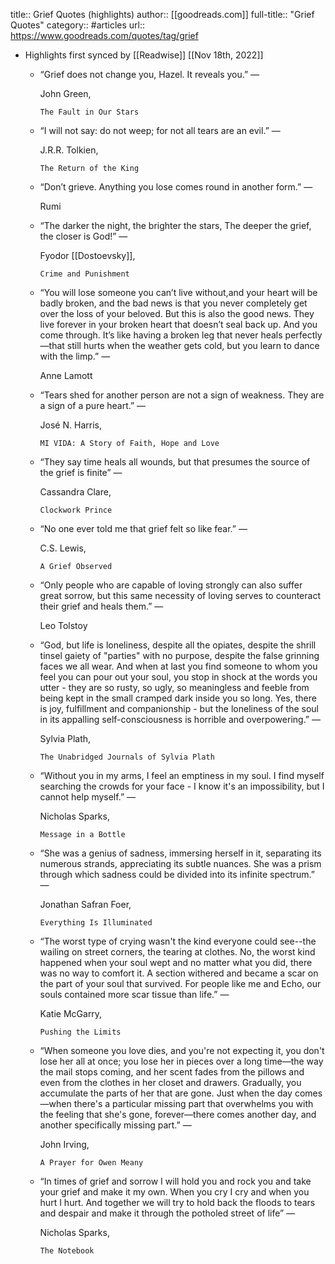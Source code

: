 title:: Grief Quotes (highlights)
author:: [[goodreads.com]]
full-title:: "Grief Quotes"
category:: #articles
url:: https://www.goodreads.com/quotes/tag/grief

- Highlights first synced by [[Readwise]] [[Nov 18th, 2022]]
	- “Grief does not change you, Hazel. It reveals you.”
	    ―
	  
	    John Green,
	  
	    
	      The Fault in Our Stars
	- “I will not say: do not weep; for not all tears are an evil.”
	    ―
	  
	    J.R.R. Tolkien,
	  
	    
	      The Return of the King
	- “Don’t grieve. Anything you lose comes round in another form.”
	    ―
	  
	    Rumi
	- “The darker the night, the brighter the stars,  The deeper the grief, the closer is God!”
	    ―
	  
	    Fyodor [[Dostoevsky]],
	  
	    
	      Crime and Punishment
	- “You will lose someone you can’t live without,and your heart will be badly broken, and the bad news is that you never completely get over the loss of your beloved. But this is also the good news. They live forever in your broken heart that doesn’t seal back up. And you come through. It’s like having a broken leg that never heals perfectly—that still hurts when the weather gets cold, but you learn to dance with the limp.”
	    ―
	  
	    Anne Lamott
	- “Tears shed for another person are not a sign of weakness. They are a sign of a pure heart.”
	    ―
	  
	    José N. Harris,
	  
	    
	      MI VIDA: A Story of Faith, Hope and Love
	- “They say time heals all wounds, but that presumes the source of the grief is finite”
	    ―
	  
	    Cassandra Clare,
	  
	    
	      Clockwork Prince
	- “No one ever told me that grief felt so like fear.”
	    ―
	  
	    C.S. Lewis,
	  
	    
	      A Grief Observed
	- “Only people who are capable of loving strongly can also suffer great sorrow, but this same necessity of loving serves to counteract their grief and heals them.”
	    ―
	  
	    Leo Tolstoy
	- “God, but life is loneliness, despite all the opiates, despite the shrill tinsel gaiety of "parties" with no purpose, despite the false grinning faces we all wear. And when at last you find someone to whom you feel you can pour out your soul, you stop in shock at the words you utter - they are so rusty, so ugly, so meaningless and feeble from being kept in the small cramped dark inside you so long. Yes, there is joy, fulfillment and companionship - but the loneliness of the soul in its appalling self-consciousness is horrible and overpowering.”
	    ―
	  
	    Sylvia Plath,
	  
	    
	      The Unabridged Journals of Sylvia Plath
	- “Without you in my arms, I feel an emptiness in my soul. I find myself searching the crowds for your face - I know it's an impossibility, but I cannot help myself.”
	    ―
	  
	    Nicholas Sparks,
	  
	    
	      Message in a Bottle
	- “She was a genius of sadness, immersing herself in it, separating its numerous strands, appreciating its subtle nuances. She was a prism through which sadness could be divided into its infinite spectrum.”
	    ―
	  
	    Jonathan Safran Foer,
	  
	    
	      Everything Is Illuminated
	- “The worst type of crying wasn't the kind everyone could see--the wailing on street corners, the tearing at clothes. No, the worst kind happened when your soul wept and no matter what you did, there was no way to comfort it. A section withered and became a scar on the part of your soul that survived. For people like me and Echo, our souls contained more scar tissue than life.”
	    ―
	  
	    Katie McGarry,
	  
	    
	      Pushing the Limits
	- “When someone you love dies, and you're not expecting it, you don't lose her all at once; you lose her in pieces over a long time—the way the mail stops coming, and her scent fades from the pillows and even from the clothes in her closet and drawers. Gradually, you accumulate the parts of her that are gone. Just when the day comes—when there's a particular missing part that overwhelms you with the feeling that she's gone, forever—there comes another day, and another specifically missing part.”
	    ―
	  
	    John Irving,
	  
	    
	      A Prayer for Owen Meany
	- “In times of grief and sorrow I will hold you and rock you and take your grief and make it my own. When you cry I cry and when you hurt I hurt. And together we will try to hold back the floods to tears and despair and make it through the potholed street of life”
	    ―
	  
	    Nicholas Sparks,
	  
	    
	      The Notebook